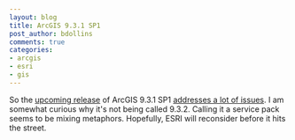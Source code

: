 ```yaml
---
layout: blog
title: ArcGIS 9.3.1 SP1
post_author: bdollins
comments: true
categories:
- arcgis
- esri
- gis
---
```


So the <a href="http://support.esri.com/index.cfm?fa=knowledgebase.documentation.viewDoc&amp;PID=17&amp;MetaID=1555">upcoming release</a> of ArcGIS 9.3.1 SP1 <a href="http://downloads2.esri.com/support/documentation/ao_/9.3.1_SP1_Announcement9_1.pdf">addresses a lot of issues</a>. I am somewhat curious why it's not being called 9.3.2. Calling it a service pack seems to be mixing metaphors. Hopefully, ESRI will reconsider before it hits the street.